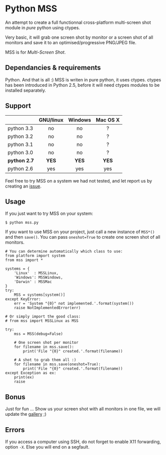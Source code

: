 Python MSS
===

An attempt to create a full functionnal cross-platform multi-screen
shot module in _pure_ python using ctypes.

Very basic, it will grab one screen shot by monitor or a screen shot
of all monitors and save it to an optimised/progressive PNG/JPEG file.

MSS is for *Multi-Screen Shot*.

Dependancies & requirements
---

Python. And that is all :)
MSS is writen in pure python, it uses ctypes.
ctypes has been introduced in Python 2.5, before it will need ctypes modules to be installed separately.

Support
---

|            | GNU/linux | Windows   | Mac OS X  |
|------------|:---------:|:---------:|:---------:|
| python 3.3 | no        | no        | ?         |
| python 3.2 | no        | no        | ?         |
| python 3.1 | no        | no        | ?         |
| python 3.0 | no        | no        | ?         |
| **python 2.7** | **YES**       | **YES**       | **YES**       |
| python 2.6 | yes       | yes       | yes       |

Feel free to try MSS on a system we had not tested, and let report us by creating an [issue](https://github.com/BoboTiG/python-mss/issues).

Usage
---

If you just want to try MSS on your system:

    $ python mss.py


If you want to use MSS on your project, just call a new instance of `MSS*()` and then `save()`.
You can pass `oneshot=True` to create one screen shot of all monitors.

    # You can determine automatically which class to use:
    from platform import system
    from mss import *

    systems = {
        'Linux'  : MSSLinux,
        'Windows': MSSWindows,
        'Darwin' : MSSMac
    }
    try:
        MSS = systems[system()]
    except KeyError:
        err = 'System "{0}" not implemented.'.format(system())
        raise NotImplementedError(err)

    # Or simply import the good class:
    # from mss import MSSLinux as MSS

    try:
        mss = MSS(debug=False)

        # One screen shot per monitor
        for filename in mss.save():
            print('File "{0}" created.'.format(filename))

        # A shot to grab them all :)
        for filename in mss.save(oneshot=True):
            print('File "{0}" created.'.format(filename))
    except Exception as ex:
        print(ex)
        raise

Bonus
---

Just for fun ...
Show us your screen shot with all monitors in one file, we will update the [gallery](https://tiger-222.fr/tout/python-mss/galerie/) ;)


Errors
---

If you access a computer using SSH, do not forget to enable X11 forwarding, option `-X`. Else you will end on a segfault.
